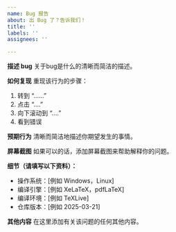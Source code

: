 ```yaml
---
name: Bug 报告
about: 出 Bug 了？告诉我们！
title: ''
labels: ''
assignees: ''

---
```


**描述 bug**
关于bug是什么的清晰而简洁的描述。

**如何复现**
重现该行为的步骤：

1. 转到 “……”
2. 点击 “....”
3. 向下滚动到 “....”
4. 看到错误

**预期行为**
清晰而简洁地描述你期望发生的事情。

**屏幕截图**
如果可以的话，添加屏幕截图来帮助解释你的问题。

**细节（请填写以下资料）：**

- 操作系统：[例如 Windows，Linux]
- 编译引擎：[例如 XeLaTeX，pdfLaTeX]
- 编译环境：[例如 TeXLive]
- 仓库版本：[例如 2025-03-21]

**其他内容**
在这里添加有关该问题的任何其他内容。
